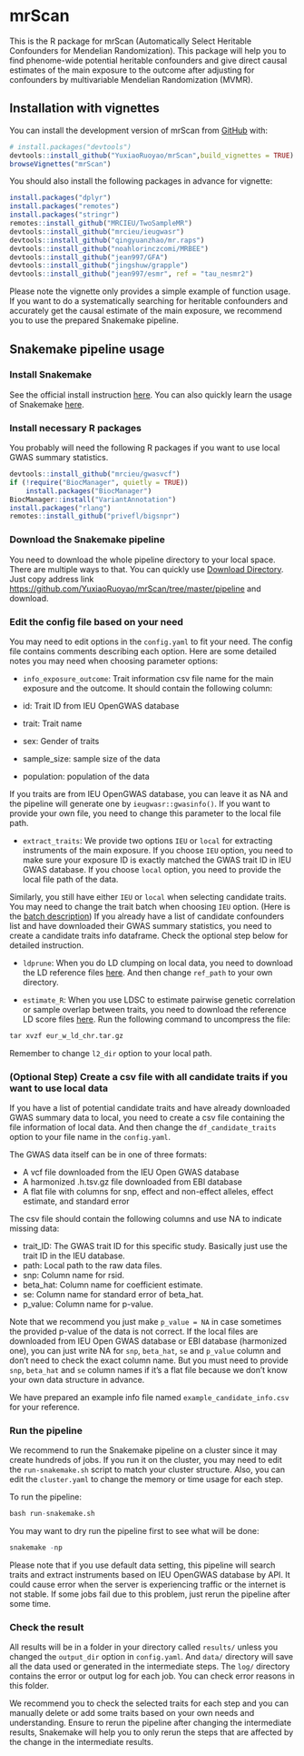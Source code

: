 
<!-- README.md is generated from README.Rmd. Please edit that file -->

# mrScan

This is the R package for mrScan (Automatically Select Heritable
Confounders for Mendelian Randomization). This package will help you to
find phenome-wide potential heritable confounders and give direct causal
estimates of the main exposure to the outcome after adjusting for
confounders by multivariable Mendelian Randomization (MVMR).

## Installation with vignettes

You can install the development version of mrScan from
[GitHub](https://github.com/) with:

``` r
# install.packages("devtools")
devtools::install_github("YuxiaoRuoyao/mrScan",build_vignettes = TRUE)
browseVignettes("mrScan")
```

You should also install the following packages in advance for vignette:

``` r
install.packages("dplyr")
install.packages("remotes")
install.packages("stringr")
remotes::install_github("MRCIEU/TwoSampleMR")
devtools::install_github("mrcieu/ieugwasr")
devtools::install_github("qingyuanzhao/mr.raps")
devtools::install_github("noahlorinczcomi/MRBEE")
devtools::install_github("jean997/GFA")
devtools::install_github("jingshuw/grapple")
devtools::install_github("jean997/esmr", ref = "tau_nesmr2")
```

Please note the vignette only provides a simple example of function
usage. If you want to do a systematically searching for heritable
confounders and accurately get the causal estimate of the main exposure,
we recommend you to use the prepared Snakemake pipeline.

## Snakemake pipeline usage

### Install Snakemake

See the official install instruction
[here](https://snakemake.readthedocs.io/en/stable/getting_started/installation.html).
You can also quickly learn the usage of Snakemake
[here](https://snakemake.readthedocs.io/en/stable/tutorial/tutorial.html).

### Install necessary R packages

You probably will need the following R packages if you want to use local
GWAS summary statistics.

``` r
devtools::install_github("mrcieu/gwasvcf")
if (!require("BiocManager", quietly = TRUE))
    install.packages("BiocManager")
BiocManager::install("VariantAnnotation")
install.packages("rlang")
remotes::install_github("privefl/bigsnpr")
```

### Download the Snakemake pipeline

You need to download the whole pipeline directory to your local space.
There are multiple ways to that. You can quickly use [Download
Directory](https://download-directory.github.io/). Just copy address
link <https://github.com/YuxiaoRuoyao/mrScan/tree/master/pipeline> and
download.

### Edit the config file based on your need

You may need to edit options in the `config.yaml` to fit your need. The
config file contains comments describing each option. Here are some
detailed notes you may need when choosing parameter options:

- `info_exposure_outcome`: Trait information csv file name for the main
  exposure and the outcome. It should contain the following column:

- id: Trait ID from IEU OpenGWAS database

- trait: Trait name

- sex: Gender of traits

- sample_size: sample size of the data

- population: population of the data

If you traits are from IEU OpenGWAS database, you can leave it as NA and
the pipeline will generate one by `ieugwasr::gwasinfo()`. If you want to
provide your own file, you need to change this parameter to the local
file path.

- `extract_traits`: We provide two options `IEU` or `local` for
  extracting instruments of the main exposure. If you choose `IEU`
  option, you need to make sure your exposure ID is exactly matched the
  GWAS trait ID in IEU GWAS database. If you choose `local` option, you
  need to provide the local file path of the data.

Similarly, you still have either `IEU` or `local` when selecting
candidate traits. You may need to change the trait batch when choosing
`IEU` option. (Here is the [batch
description](https://gwas.mrcieu.ac.uk/datasets/)) If you already have a
list of candidate confounders list and have downloaded their GWAS
summary statistics, you need to create a candidate traits info
dataframe. Check the optional step below for detailed instruction.

- `ldprune`: When you do LD clumping on local data, you need to download
  the LD reference files
  [here](http://fileserve.mrcieu.ac.uk/ld/1kg.v3.tgz). And then change
  `ref_path` to your own directory.

- `estimate_R`: When you use LDSC to estimate pairwise genetic
  correlation or sample overlap between traits, you need to download the
  reference LD score files [here](https://zenodo.org/records/8182036).
  Run the following command to uncompress the file:

``` r
tar xvzf eur_w_ld_chr.tar.gz
```

Remember to change `l2_dir` option to your local path.

### (Optional Step) Create a csv file with all candidate traits if you want to use local data

If you have a list of potential candidate traits and have already
downloaded GWAS summary data to local, you need to create a csv file
containing the file information of local data. And then change the
`df_candidate_traits` option to your file name in the `config.yaml`.

The GWAS data itself can be in one of three formats:

- A vcf file downloaded from the IEU Open GWAS database
- A harmonized .h.tsv.gz file downloaded from EBI database
- A flat file with columns for snp, effect and non-effect alleles,
  effect estimate, and standard error

The csv file should contain the following columns and use NA to indicate
missing data:

- trait_ID: The GWAS trait ID for this specific study. Basically just
  use the trait ID in the IEU database.
- path: Local path to the raw data files.  
- snp: Column name for rsid.  
- beta_hat: Column name for coefficient estimate.
- se: Column name for standard error of beta_hat.
- p_value: Column name for p-value.

Note that we recommend you just make `p_value = NA` in case sometimes
the provided p-value of the data is not correct. If the local files are
downloaded from IEU Open GWAS database or EBI database (harmonized one),
you can just write NA for `snp`, `beta_hat`, `se` and `p_value` column
and don’t need to check the exact column name. But you must need to
provide `snp`, `beta_hat` and `se` column names if it’s a flat file
because we don’t know your own data structure in advance.

We have prepared an example info file named `example_candidate_info.csv`
for your reference.

### Run the pipeline

We recommend to run the Snakemake pipeline on a cluster since it may
create hundreds of jobs. If you run it on the cluster, you may need to
edit the `run-snakemake.sh` script to match your cluster structure.
Also, you can edit the `cluster.yaml` to change the memory or time usage
for each step.

To run the pipeline:

``` r
bash run-snakemake.sh
```

You may want to dry run the pipeline first to see what will be done:

``` r
snakemake -np
```

Please note that if you use default data setting, this pipeline will
search traits and extract instruments based on IEU OpenGWAS database by
API. It could cause error when the server is experiencing traffic or the
internet is not stable. If some jobs fail due to this problem, just
rerun the pipeline after some time.

### Check the result

All results will be in a folder in your directory called `results/`
unless you changed the `output_dir` option in `config.yaml`. And `data/`
directory will save all the data used or generated in the intermediate
steps. The `log/` directory contains the error or output log for each
job. You can check error reasons in this folder.

We recommend you to check the selected traits for each step and you can
manually delete or add some traits based on your own needs and
understanding. Ensure to rerun the pipeline after changing the
intermediate results, Snakemake will help you to only rerun the steps
that are affected by the change in the intermediate results.
